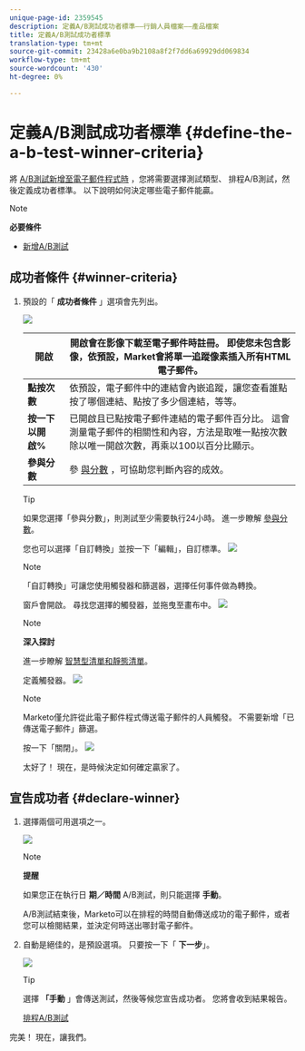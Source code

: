 ```yaml
---
unique-page-id: 2359545
description: 定義A/B測試成功者標準——行銷人員檔案——產品檔案
title: 定義A/B測試成功者標準
translation-type: tm+mt
source-git-commit: 23428a6e0ba9b2108a8f2f7dd6a69929dd069834
workflow-type: tm+mt
source-wordcount: '430'
ht-degree: 0%

---
```



# 定義A/B測試成功者標準 {#define-the-a-b-test-winner-criteria}

將 [A/B測試新增至電子郵件程式時](add-an-a-b-test.md) ，您將需要選擇測試類型、 [](schedule-the-a-b-test.md)排程A/B測試，然後定義成功者標準。 以下說明如何決定哪些電子郵件能贏。

>[!NOTE]
>
>**必要條件**
>
>* [新增A/B測試](add-an-a-b-test.md)

>



## 成功者條件 {#winner-criteria}

1. 預設的「 **成功者條件** 」選項會先列出。

   ![](assets/image2014-9-12-15-3a51-3a3.png)

   | **開啟** | 開啟會在影像下載至電子郵件時註冊。 即使您未包含影像，依預設，Market會將單一追蹤像素插入所有HTML電子郵件。 |
   |---|---|
   | **點按次數** | 依預設，電子郵件中的連結會內嵌追蹤，讓您查看誰點按了哪個連結、點按了多少個連結，等等。 |
   | **按一下以開啟%** | 已開啟且已點按電子郵件連結的電子郵件百分比。 這會測量電子郵件的相關性和內容，方法是取唯一點按次數除以唯一開啟次數，再乘以100以百分比顯示。 |
   | **參與分數** | 參 [與分數](http://docs.marketo.com/display/DOCS/Understanding+the+Engagement+Score) ，可協助您判斷內容的成效。 |

   >[!TIP]
   >
   >如果您選擇「參與分數」，則測試至少需要執行24小時。 進一步瞭解 [參與分數](../../../../../product-docs/email-marketing/drip-nurturing/reports-and-notifications/understanding-the-engagement-score.md)。

   您也可以選擇「自訂轉換」並按一下「編輯」，自訂標準。
   ![](assets/image2014-9-12-15-3a51-3a53.png)

   >[!NOTE]
   >
   >「自訂轉換」可讓您使用觸發器和篩選器，選擇任何事件做為轉換。

   窗戶會開啟。 尋找您選擇的觸發器，並拖曳至畫布中。
   ![](assets/image2014-9-12-15-3a52-3a18.png)

   >[!NOTE]
   >
   >**深入探討**
   >
   >
   >進一步瞭解 [智慧型清單和靜態清單](http://docs.marketo.com/display/docs/smart+lists+and+static+lists)。

   定義觸發器。
   ![](assets/image2014-9-12-15-3a53-3a11.png)

   >[!NOTE]
   >
   >Marketo僅允許從此電子郵件程式傳送電子郵件的人員觸發。 不需要新增「已傳送電子郵件」篩選。

   按一下「關閉」。
   ![](assets/image2014-9-12-15-3a53-3a36.png)

   太好了！ 現在，是時候決定如何確定贏家了。

## 宣告成功者 {#declare-winner}

1. 選擇兩個可用選項之一。

   ![](assets/image2014-9-12-15-3a53-3a44.png)

   >[!NOTE]
   >
   >**提醒**
   >
   >
   >如果您正在執行日 **期／時間** A/B測試，則只能選擇 **手動**。

   A/B測試結束後，Marketo可以在排程的時間自動傳送成功的電子郵件，或者您可以檢閱結果，並決定何時送出哪封電子郵件。

1. 自動是絕佳的，是預設選項。 只要按一下「 **下一步**」。

   ![](assets/image2014-9-12-15-3a54-3a35.png)

   >[!TIP]
   >
   >選擇 **「手動** 」會傳送測試，然後等候您宣告成功者。 您將會收到結果報告。

   [排程A/B測試](schedule-the-a-b-test.md)

完美！ 現在，讓我們。